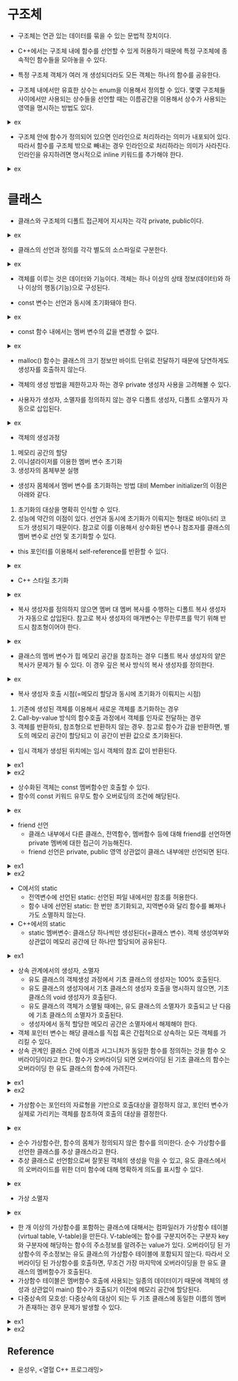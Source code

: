 # 구조체

- 구조체는 연관 있는 데이터를 묶을 수 있는 문법적 장치이다.

- C++에서는 구조체 내에 함수를 선언할 수 있게 허용하기 때문에 특정 구조체에 종속적인 함수들을 모아놓을 수 있다.

- 특정 구조체 객체가 여러 개 생성되더라도 모든 객체는 하나의 함수를 공유한다.

- 구조체 내에서만 유효한 상수는 enum을 이용해서 정의할 수 있다. 몇몇 구조체들 사이에서만 사용되는 상수들을 선언할 때는 이름공간을 이용해서 상수가 사용되는 영역을 명시하는 방법도 있다.

<details><summary>ex</summary>
    
```cpp
struct Monster
{
    enum
    {
        NAME_LEN     = 20,
        MAX_STRENGTH = 100,
    };
};

namespace STAT
{
    enum
    {
        HP  = 0,
        ATK = 1,
    }
}

int main(void)
{
    Monster monster;
    std::cout << "Name length: " << Monster::NAME_LEN << '\n';  // output: "Name length: 20"
    std::cout << "Name length: " << monster::NAME_LEN << '\n';  // output: "Name length: 20"
    std::cout << "HP: " << STAT::HP << '\n';                    // output: "HP: 0"

    return 0;
}
```

</details>

- 구조체 안에 함수가 정의되어 있으면 인라인으로 처리하라는 의미가 내포되어 있다. 따라서 함수를 구조체 밖으로 빼내는 경우 인라인으로 처리하라는 의미가 사라진다. 인라인을 유지하려면 명시적으로 inline 키워드를 추가해야 한다.

<details><summary>ex</summary>
    
```cpp
inline void Monster::Attack() { }
```

</details>

# 클래스

- 클래스와 구조체의 디폴트 접근제어 지시자는 각각 private, public이다.

<details><summary>ex</summary>

```cpp
struct Monster
{
    // 구조체의 디폴트 접근제어 지시자는 public이다.
    char name[10];
    int  hp;
};

class Player
{
    // 클래스의 디폴트 접근제어 지시자는 private이다.
    char name[10];
    int  hp;
public:
    Player(const char* name, int hp) : hp(hp)
    {
        strcpy(this->name, name);
    }

    void ShowInfo() const
    {
        std::cout << "Player(" << name << ", " << hp << ")" << std::endl;
    }
};

class Npc
{
public:
    char name[10];
    int  hp;
    
    Npc(const char* name, int hp) : hp(hp)
    {
        strcpy(this->name, name);
    }
};

int main(void)
{
    Monster monster = { "Goblin", 100 };
    std::cout << "Monster(" << monster.name << ", " << monster.hp << ")" << std::endl;

    //Player player = { "Knight", 50 };      // X, 컴파일 에러: private 멤버는 클래스 외부에서 접근할 수 없다.
    //Player player = Player("Knight", 50);  // O
    Player player("Knight", 50);             // O
    
    //std::cout << "Player(" << player.name << ", " << player.hp << ")" << std::endl;  // X, 컴파일 에러: private멤버는 클래스 외부에서 접근할 수 없다.
    player.ShowInfo();

    //Npc npc = { "Merchant", 25 };  // O
    Npc npc("Merchant", 25);         // O
    std::cout << "Npc(" << npc.name << ", " << npc.hp << ")" << std::endl;

    return 0;
}
```

</details>

- 클래스의 선언과 정의를 각각 별도의 소스파일로 구분한다.

<details><summary>ex</summary>

```cpp
// Monster.h 헤더파일에 클래스를 선언한다.
class Monster
{
private:
    char name[10];
    int  hp;
    int  mp;
public:
    void Attack();
    void Heal();
    void ShowInfo();
};

// 인라인 함수는 컴파일 과정에서 함수의 호출부를 함수의 몸체로 대체해야 하므로 헤더파일에 정의돼야 한다.
// 컴파일러는 파일 단위로 컴파일하므로 A.cpp, B.cpp를 동시에 컴파일해서 하나의 실행파일을 만든다 해도 A.cpp의 컴파일 과정에서 B.cpp를 참조하지 않으며 그 반대도 마찬가지다.
inline Monster::ShowInfo()
{
    std::cout << name << ", " << hp << ", " << mp << std::endl;
}

// Monster에서 제한적으로 사용되는 상수는 헤더파일에 선언한다.
namespace MONSTER_CONST
{
    enum
    {
        STRENGTH = 100, SPEED = 50
    };
}

// Monster.cpp 소스파일에 클래스를 정의힌다.
#include "Monster.h"  // 멤버함수의 정의 부분을 컴파일할 때 클래스의 멤버 변수나 헤더파일에 선언된 상수 등의 정보가 필요하다.

void Monster::Attack()
{
    std::cout << "Attack" << std::endl;
}
void Monster::Heal()
{
    std::cout << "Heal" << std::endl;
}
```

</details>

- 객체를 이루는 것은 데이터와 기능이다. 객체는 하나 이상의 상태 정보(데이터)와 하나 이상의 행동(기능)으로 구성된다.

- const 변수는 선언과 동시에 초기화돼야 한다.

<details><summary>ex</summary>

```cpp
class Monster
{
    //const int MAX_HP = 10;  // X, 컴파일 에러: 클래스의 멤버 변수 선언문에서는 초기화를 허용하지 않는다.
    const int MAX_HP;
public:
    Monster(int maxHp) : MAX_HP(maxHp) { }  // Member initializer는 선언(메모리 할당)과 동시에 초기화가 수행되므로 상수화된 멤버 변수를 초기화할 수 있다. 
};
```

</details>

- const 함수 내에서는 멤버 변수의 값을 변경할 수 없다.

<details><summary>ex</summary>

```cpp
class Monster
{
private:
    int hp;
public:
    int GetHp()
    {
        return hp;
    }

    void ShowHp() const
    {
        std::cout << "Hp: " << GetHp() << std::endl;  // 컴파일 에러: const 함수 내에서는 const가 아닌 함수의 호출이 제한된다. 
    }
};

class Item
{
private:
    int hp;
public:
    void SetHp(const Monster& monster)
    {
        hp = monster.GetHp();  // 컴파일 에러: const 참조자를 대상으로 값의 변경 능력을 가진 함수의 호출을 허용하지 않는다. 에러를 해결하려면 Monster::GetHp() 함수를 const 함수로 선언해야 한다.
    }
```

</details>

- malloc() 함수는 클래스의 크기 정보만 바이트 단위로 전달하기 때문에 당연하게도 생성자를 호출하지 않는다.

- 객체의 생성 방법을 제한하고자 하는 경우 private 생성자 사용을 고려해볼 수 있다.

- 사용자가 생성자, 소멸자를 정의하지 않는 경우 디폴트 생성자, 디폴트 소멸자가 자동으로 삽입된다.

<details><summary>ex</summary>

```cpp
Monster* pMonster = new Monster;    // O
Monster* pMonster = new Monster();  // O
Monster monster;                    // O
Monster monster();                  // X, 컴파일 에러: 함수의 원형 선언과 구분되지 않으므로 허용하지 않는다.

int main(void)
{
    Monster monster();  // 함수의 원형은 지역적으로도 선언할 수 있다.
    Monster m = monster();
}

Monster monster()
{
    Monster monster;
    return mosnter;
}
```

</details>

- 객체의 생성과정
1. 메모리 공간의 할당
2. 이니셜라이저를 이용한 멤버 변수 초기화
3. 생성자의 몸체부분 실행

- 생성자 몸체에서 멤버 변수를 초기화하는 방법 대비 Member initializer의 이점은 아래와 같다.
1. 초기화의 대상을 명확히 인식할 수 있다.
2. 성능에 약간의 이점이 있다. 선언과 동시에 초기화가 이뤄지는 형태로 바이너리 코드가 생성되기 때문이다. 참고로 이를 이용해서 상수화된 변수나 참조자를 클래스의 멤버 변수로 선언 및 초기화할 수 있다.

- this 포인터를 이용해서 self-reference를 반환할 수 있다.

<details><summary>ex</summary>

```cpp
class SelfRef
{
private:
    int num;
public:
    SelfRef(int n) : num(n) { }

    SelfRef& Adder(int n)
    {
        num += n;
        return *this;
    }

    SelfRef& ShowTwoNumber()
    {
        std::cout << num << std::endl;
        return *this;
    }
};

int main(void)
{
    SelfRef obj(3);
    SelfRef &ref = obj.Adder(2);

    obj.ShowTwoNumber();  // 5
    ref.ShowTwoNumber();  // 5

    ref.Adder(1).ShowTwoNumber().Adder(2).ShowTwoNumber();  // 6  // 8
    return 0;
}
```
    
</details>

- C++ 스타일 초기화

<details><summary>ex</summary>

```cpp
int  num = 20;  // O
int& ref = num; // O
int  num(20);   // O
int& ref(num);  // O
```
    
</details>

- 복사 생성자를 정의하지 않으면 멤버 대 멤버 복사를 수행하는 디폴트 복사 생성자가 자동으로 삽입된다. 참고로 복사 생성자의 매개변수는 무한루프를 막기 위해 반드시 참조형이어야 한다.

<details><summary>ex</summary>

```cpp
class Foo
{
private:
    int num1;
    int num2;
public:
    Foo(int n) : num1(n1) { num2 = 0; }
    Foo(int n1, int n2) : num1(n1), num2(n2) { }
};

int main(void)
{
    Foo foo1(10, 20);
    Foo foo2 = foo1;    // 디폴트 복사 생성자 호출
    // Foo foo2(foo1);  // 위 코드는 암시적으로 이와 같이 변경된다. 암시적 변환을 막음으로써 코드의 명확성을 높이려면 explicit 키워드를 이용한다.
    Foo foo3 = 5;       // 전달인자가 하나인 생성자의 경우도 암시적 변환이 발생한다.
    return 0;
}
```

</details>

- 클래스의 멤버 변수가 힙 메모리 공간을 참조하는 경우 디폴트 복사 생성자의 얕은 복사가 문제가 될 수 있다. 이 경우 깊은 복사 방식의 복사 생성자를 정의한다. 

<details><summary>ex</summary>

```cpp
class Person
{
private:
    char* name;
    int   age;
public:
    Person(char* name, int age) : age(age)
    {
        this->name = new char[strlen(name) + 1];
        strcpy(this->name, name);
    }

    Person(const Person& copy) : age(copy.age)
    {
        name = new char[strlen(copy.name) + 1];
        strcpy(name, copy.name);
    }

    ~Person()
    {
        delete[] name;
    }
```
    
</details>

- 복사 생성자 호출 시점(=메모리 할당과 동시에 초기화가 이뤄지는 시점)
1. 기존에 생성된 객체를 이용해서 새로운 객체를 초기화하는 경우
2. Call-by-value 방식의 함수호출 과정에서 객체를 인자로 전달하는 경우
3. 객체를 반환하되, 참조형으로 반환하지 않는 경우. 참고로 함수가 갑을 반환하면, 별도의 메모리 공간이 할당되고 이 공간이 반환 값으로 초기화된다.

- 임시 객체가 생성된 위치에는 임시 객체의 참조 값이 반환된다.

<details><summary>ex1</summary>

```cpp
#include <iostream>

class Temporary
{
private:
    int num;
public:
    Temporary(int n) : num(n)
    {
        std::cout << "Create obj: " << num << std::endl;
    }

    ~Temporary()
    {
        std::cout << "Destroy obj: " << num << std::endl;
    }

    void ShowTempInfo()
    {
        std::cout << "Num: " << num << std::endl;
    }
};

int main(void)
{
    Temporary(100);                         // 임시 객체는 다음 행으로 넘어가면 즉시 소멸된다.
    std::cout << "************After make" << std::endl;

    Temporary(200).ShowTempInfo();          // 임시 객체는 다음 행으로 넘어가면 즉시 소멸된다.
    std::cout << "************After make" << std::endl;

    const Temporary &ref = Temporary(300);  // 참조자에 참조되는 임시 객체는 바로 소멸되지 않는다.
    std::cout << "************After make" << std::endl;

    return 0;
}
```

</details>

<details><summary>ex2</summary>

```cpp
#include <iostream>

class SoSimple
{
private:
    int num;
public:
    SoSimple(int n) : num(n)
    {
        std::cout << "New obj: " << this << std::endl;
    }

    SoSimple(const SoSimple& copy) : num(copy.num)
    {
        std::cout << "New Copy obj: " << this << std::endl;
    }

    ~SoSimple()
    {
        std::cout << "Destroy obj: " << this << std::endl;
    }
};

SoSimple SimpleFuncObj(SoSimple ob)
{
    std::cout << "Parm ADR: " << &ob << std::endl;
    return ob;
}

int main(void)
{
    SoSimple obj(7);
    SimpleFuncObj(obj);

    std::cout << std::endl;
    SoSimple tempRef = SimpleFuncObj(obj);  // 반환되는 임시 객체에 tempRef라는 이름을 할당하게 된다. 객체 생성 수를 줄여 효율성을 높이려는 목적.
    std::cout << "Return obj " << &tempRef << std::endl;
    return 0;
}
```
    
</details>

- 상수화된 객체는 const 멤버함수만 호출할 수 있다.
- 함수의 const 키워드 유무도 함수 오버로딩의 조건에 해당된다.
<details><summary>ex</summary>

```cpp
#include <iostream>

class Foo
{
private:
    int num;
public:
    Foo(int n) : num(n) { }
    void Bar()
    {
        std::cout << "Bar: " << num << std::endl;
    }

    void Bar() const
    {
        std::cout << "const Bar: " << num << std::endl;
    }
};

void TestFunc(const Foo &foo)
{
    foo.Bar();
}

int main(void)
{
    Foo foo1(5);
    const Foo foo2(10);

    foo1.Bar();
    foo2.Bar();

    TestFunc(foo1);
    TestFunc(foo2);
    return 0;
}
```

</details>

- friend 선언
    - 클래스 내부에서 다른 클래스, 전역함수, 멤버함수 등에 대해 friend를 선언하면 private 멤버에 대한 접근이 가능해진다.
    - friend 선언은 private, public 영역 상관없이 클래스 내부에만 선언되면 된다.

<details><summary>ex1</summary>

```cpp
#include <iostream>
#include <cstring>

class Girl;  // Girl이라는 이름이 클래스의 이름임을 알림.

class Boy
{
private:
    int height;
    friend class Girl;  // Girl 클래스에 대한 friend 선언. Girl이라는 클래스에 대한 선언도 포함하므로 5번째 줄의 클래스 선언은 생략할 수 있다.
public:
    Boy(int len) : height(len) { }
    void ShowYourFriendInfo(Girl &frn);
};

class Girl
{
private:
    char phNum[20];
public:
    Girl(const char* num)
    {
        std::strcpy(phNum, num);
    }
    void ShowYourFriendInfo(Boy& frn);
    friend class Boy;  // Boy 클래스에 대한 friend 선언
};

void Boy::ShowYourFriendInfo(Girl& frn)  // Girl 클래스에 멤버변수 phNum이 존재한다는 사실을 알아야하기 때문에 Girl 클래스 정의보다 뒤에 위치함.
{
    std::cout << "Her phone number: " << frn.phNum << std::endl;
}

void Girl::ShowYourFriendInfo(Boy& frn)
{
    std::cout << "His height: " << frn.height << std::endl;
}

int main(void)
{
    Boy boy(170);
    Girl girl("010-1234-5678");
    boy.ShowYourFriendInfo(girl);
    girl.ShowYourFriendInfo(boy);
    return 0;
}
```

</details>

<details><summary>ex2</summary>

```cpp
(...)
class Point;

class PointOP
{
    (...)
    Point PointAdd(const Point&, const Point&);
    (...)
}

class Point
{
    (...)
    friend Point PointOP::PointAdd(const Point&, const Point&);  // 멤버함수에 대한 friend 선언.
    friend void ShowPointPos(const Point&);                      // friend 선언과 함수 원형에 대한 선언이 동시에 이뤄진다.
    (...)
```

</details>

- C에서의 static
    - 전역변수에 선언된 static: 선언된 파일 내에서만 참조를 허용한다.
    - 함수 내에 선언된 static: 한 번만 초기화되고, 지역변수와 달리 함수를 빠져나가도 소멸하지 않는다.
- C++에서의 static
    - static 멤버변수: 클래스당 하나씩만 생성된다(=클래스 변수). 객체 생성여부와 상관없이 메모리 공간에 단 하나만 할당되어 공유된다. 

<details><summary>ex1</summary>

```cpp
class Foo
{
private:
    int n;
    static int cnt;
public:
    static int num;
    const static int NUM_A = 100;  // const static으로 선언된 멤버변수는 선언과 동시에 초기화할 수 있다. 이에 반해 const 멤버변수의 초기화는 이니셜라이저를 통해야만 한다.
    mutable int num2;              // mutable 키워드를 통해 const 함수에 대해 예외를 둘 수 있다.
public:
    Foo()
    {
        cnt++;  // private으로 선언된 클래스 변수는 해당 클래스의 객체들만 접근이 가능하다.
    }

    static void Bar()
    {
        n++;  // 컴파일 에러: static 멤버함수 내에서는 static 멤버변수와 static 멤버함수만 호출할 수 있다.
    }
}
int Foo::cnt = 0;  // 클래스 변수는 객체가 생성될 때 동시에 생성되는 변수가 아니고 이미 메모리 공간에 할당이 이뤄진 변수이기 때문에 생성자 내부가 아니라 클래스 바깥에서 초기화한다. cnt변수는 메모리 공간에 저장될 때 0으로 초기화된다.
int Foo::num = 0;

int main(void)
{
    Foo foo();
    std::cout << "Class variable(num): " << Foo::num << std::endl;  // public으로 선언된 클래스 변수는 클래스 외부에서 클래스명으로 접근 가능하다.
    std::cout << "Class variable(num): " << foo::num << std::endl;  // 객체를 통해서도 접근할 수 있으나 이 방식은 멤버변수에 접근하는 것과 같은 오해를 불러일으키기 때문에 가급적 피한다.
    return 0;
}
```

</details>

- 상속 관계에서의 생성자, 소멸자
    - 유도 클래스의 객체생성 과정에서 기초 클래스의 생성자는 100% 호출된다.
    - 유도 클래스의 생성자에서 기초 클래스의 생성자 호출을 명시하지 않으면, 기초 클래스의 void 생성자가 호출된다.
    - 유도 클래스의 객체가 소멸될 때에는, 유도 클래스의 소멸자가 호출되고 난 다음에 기초 클래스의 소멸자가 호출된다.
    - 생성자에서 동적 할당한 메모리 공간은 소멸자에서 해제해야 한다.
- 객체 포인터 변수는 해당 클래스를 직접 혹은 간접적으로 상속하는 모든 객체를 가리킬 수 있다.
- 상속 관계인 클래스 간에 이름과 시그니처가 동일한 함수를 정의하는 것을 함수 오버라이딩이라고 한다. 함수가 오버라이딩 되면 오버라이딩 된 기초 클래스의 함수는 오버라이딩 한 유도 클래스의 함수에 가려진다.

<details><summary>ex1</summary>

```cpp
#include <iostream>
#include <cstring>

class Person
{
public:
    char* name;
public:
    Person(const char* myname)
    {
        name = new char[std::strlen(myname) + 1];
        std::strcpy(name, myname);
    }
    ~Person()
    {
        delete[] name;
    }
    void WhatYourName() const
    {
        std::cout << "My name is " << name << std::endl;
    }
};

class UnivStudent : public Person
{
private:
    char* major;
public:
    UnivStudent(const char* myname, const char* mymajor) : Person(myname)
    {
        major = new char[std::strlen(mymajor) + 1];
        std::strcpy(major, mymajor);
    }
    ~UnivStudent()
    {
        delete[] major;
    }
    void WhatYourName() const
    {
        std::cout << "It's " << name << std::endl;
    }
    void WhoAreYou() const
    {
        WhatYourName();
        Person::WhatYourName();
        std::cout << "My major is " << major << std::endl;
    }
};

int main(void)
{
    Person* st1 = new UnivStudent("Kim", "Mathmatics");
    st1->WhatYourName();
    std::cout << "-----------" << std::endl;
    UnivStudent st2("Hong", "Physics");
    st2.WhoAreYou();
    std::cout << "-----------" << std::endl;
    st2.Person::WhatYourName();

    delete st1;
    return 0;
}
```

</details>

<details><summary>ex2</summary>

```cpp
int main(void)
{
    Base* bptr = new Derived();
    bptr->DerivedFunc();             // 컴파일 에러: C++ 컴파일러는 포인터 연산의 가능성 여부를 판단할 때, 포인터의 자료형을 기준으로 판단하지, 실제 가리키는 객체의 자료형을 기준으로 판단하지 않는다.
    Derived* dptr = bptr;            // 컴파일 에러: 포인터 bptr의 포인터 형만을 가지고 대입의 가능성을 판단한다.

    Derived* dptr2 = new Derived();  // O
    Base* bptr2 = dptr2;             // O
    return 0;
}
```

</details>

- 가상함수는 포인터의 자료형을 기반으로 호출대상을 결정하지 않고, 포인터 변수가 실제로 가리키는 객체를 참조하여 호출의 대상을 결정한다.

<details><summary>ex</summary>

```cpp
#include <iostream>

class First
{
public:
    void FirstFunc() { std::cout << "FirstFunc" << std::endl; }
    void MyFunc() { std::cout << "FirstMyFunc" << std::endl; }
    virtual void SimpleFunc() { std::cout << "FirstSimpleFunc" << std::endl; }
};

class Second : public First
{
public:
    void SecondFunc() { std::cout << "SecondFunc" << std::endl; }
    void MyFunc() { std::cout << "SecondMyFunc" << std::endl; }
    virtual void SimpleFunc() { std::cout << "SecondSimpleFunc" << std::endl; }  // 오버라이딩 관계인 부모 함수에 virtual 키워드가 있다면 자식 클래스에서는 생략해도 자동으로 가상함수가 되지만 명시적으로 표현하기 위해 virtual 키워드 추가했음.
};

class Third : public Second
{
public:
    void ThirdFunc() { std::cout << "ThirdFunc" << std::endl; }
    void MyFunc() { std::cout << "ThirdMyFunc" << std::endl; }
    virtual void SimpleFunc() { std::cout << "ThirdSimpleFunc" << std::endl; }
};

int main(void)
{
    Third* tptr = new Third();
    Second* sptr = tptr;
    First* fptr = sptr;

    tptr->FirstFunc();    // O
    tptr->SecondFunc();   // O
    tptr->ThirdFunc();    // O

    sptr->FirstFunc();    // O
    sptr->SecondFunc();   // O
    //sptr->ThirdFunc();  // X

    fptr->FirstFunc();    // O
    //fptr->SecondFunc(); // X
    //fptr->ThirdFunc();  // X

    std::cout << "--------------------" << std::endl;

    fptr->MyFunc();
    sptr->MyFunc();
    tptr->MyFunc();
    
    std::cout << "--------------------" << std::endl;

    fptr->SimpleFunc();
    sptr->SimpleFunc();
    tptr->SimpleFunc();

    std::cout << "--------------------" << std::endl;

    Third obj;
    obj.FirstFunc();
    obj.SecondFunc();
    obj.ThirdFunc();
    obj.SimpleFunc();

    Second& sref = obj;
    sref.FirstFunc();
    sref.SecondFunc();
    sref.SimpleFunc();

    First& fref = obj;
    fref.FirstFunc();
    fref.SimpleFunc();

    delete tptr;
    return 0;
}
```

</details>

- 순수 가상함수란, 함수의 몸체가 정의되지 않은 함수를 의미한다. 순수 가상함수를 선언한 클래스를 추상 클래스라고 한다.
- 추상 클래스로 선언함으로써 잘못된 객체의 생성을 막을 수 있고, 유도 클래스에서의 오버라이드를 위한 더미 함수에 대해 명확하게 의도를 표시할 수 있다.

<details><summary>ex</summary>

```cpp
class Foo  // 추상 클래스
{
protected:
    virtual void Bar() = 0;  // 순수 가상함수
}
```

</details>

- 가상 소멸자

<details><summary>ex</summary>

```cpp
#include <iostream>

class First
{
private:
    char* strOne;
public:
    First(const char* str)
    {
        strOne = new char[std::strlen(str) + 1];
    }
    virtual ~First()
    {
        std::cout << "~First()" << std::endl;
        delete[] strOne;
    }
};

class Second : public First
{
private:
    char* strTwo;
public:
    Second(const char* str1, const char* str2) : First(str1)
    {
        strTwo = new char[std::strlen(str2) + 1];
    }
    ~Second()
    {
        std::cout << "~Second()" << std::endl;
        delete[] strTwo;
    }
};

int main(void)
{
    First* ptr = new Second("simple", "complex");
    delete ptr;  // First 클래스의 소멸자만 호출한다.
    return 0;
}
```

</details>

- 한 개 이상의 가상함수를 포함하는 클래스에 대해서는 컴파일러가 가상함수 테이블(virtual table, V-table)을 만든다. V-table에는 함수를 구분지어주는 구분자 key와 구분자에 해당하는 함수의 주소정보를 알려주는 value가 있다. 오버라이딩 된 가상함수의 주소정보는 유도 클래스의 가상함수 테이블에 포함되지 않는다. 따라서 오버라이딩 된 가상함수를 호출하면, 무조건 가장 마지막에 오버라이딩을 한 유도 클래스의 멤버함수가 호출된다.
- 가상함수 테이블은 멤버함수 호출에 사용되는 일종의 데이터이기 때문에 객체의 생성과 상관없이 main() 함수가 호출되기 이전에 메모리 공간에 할당된다.
- 다중상속의 모호성: 다중상속의 대상이 되는 두 기초 클래스에 동일한 이름의 멤버가 존재하는 경우 문제가 발생할 수 있다.

<details><summary>ex1</summary>

```cpp
#include <iostream>

class BaseOne
{
public:
    void SimpleFunc() { std::cout << "BaseOne" << std::endl; }
};

class BaseTwo
{
public:
    void SimpleFunc() { std::cout << "BaseTwo" << std::endl; }
};

class MultiDerived : public BaseOne, protected BaseTwo
{
public:
    void ComplexFunc()
    {
        BaseOne::SimpleFunc();  // 어느 클래스에 정의된 함수를 호출할 것인지 명시해야 한다.
        BaseTwo::SimpleFunc();
    }
};

int main(void)
{
    MultiDerived mdr;
    mdr.ComplexFunc();
    return 0;
} 
```

</details>

<details><summary>ex2</summary>

```cpp
#include <iostream>

class Base
{
public:
    Base() { std::cout << "Base ctor" << std::endl; }
    void SimpleFunc() { std::cout << "BaseOne" << std::endl; }
};

class MiddleDerivedOne : virtual public Base
{
public:
    MiddleDerivedOne() : Base() { std::cout << "MiddleDerivedOne ctor" << std::endl; }
    void MiddleFuncOne()
    {
        SimpleFunc();
        std::cout << "MiddleDerivedOne" << std::endl;
    }
};

class MiddleDerivedTwo : virtual public Base
{
public:
    MiddleDerivedTwo() : Base() { std::cout << "MiddleDerivedTwo ctor" << std::endl; }
    void MiddleFuncTwo()
    {
        SimpleFunc();
        std::cout << "MiddleDerivedTwo" << std::endl;
    }
};

class LastDerived : public MiddleDerivedOne, public MiddleDerivedTwo
{
public:
    LastDerived() : MiddleDerivedOne(), MiddleDerivedTwo() { std::cout << "LastDerived ctor" << std::endl; }
    void ComplexFunc()
    {
        MiddleFuncOne();
        MiddleFuncTwo();
        SimpleFunc();  // 가상상속이 아니었다면 MiddleDerivedOne::SimpleFunc() 또는 MiddleDerivedTwo::SimpleFunc()으로 명시했어야 하며 Base클래스의 생성자도 두 번 호출된다.
    }
};

int main(void)
{
    std::cout << "객체 생성 전....." << std::endl;
    LastDerived ldr;
    std::cout << "객체 생성 후....." << std::endl;
    ldr.ComplexFunc();
    return 0;
}
```

</details>

## Reference

- 윤성우, <열혈 C++ 프로그래밍>
